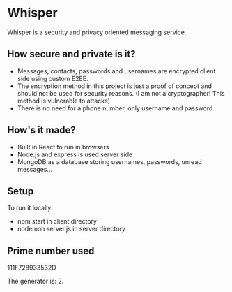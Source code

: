 # Whisper
Whisper is a security and privacy oriented messaging service.

## How secure and private is it?
* Messages, contacts, passwords and usernames are encrypted client side using custom E2EE.
* The encryption method in this project is just a proof of concept and should not be used for security reasons. (I am not a cryptographer! This method is vulnerable to attacks)
* There is no need for a phone number, only username and password

## How's it made?
* Built in React to run in browsers
* Node.js and express is used server side
* MongoDB as a database storing usernames, passwords, unread messages...

## Setup
To run it locally:
* npm start in client directory
* nodemon server.js in server directory

## Prime number used

   111F728933532D

   The generator is: 2.
